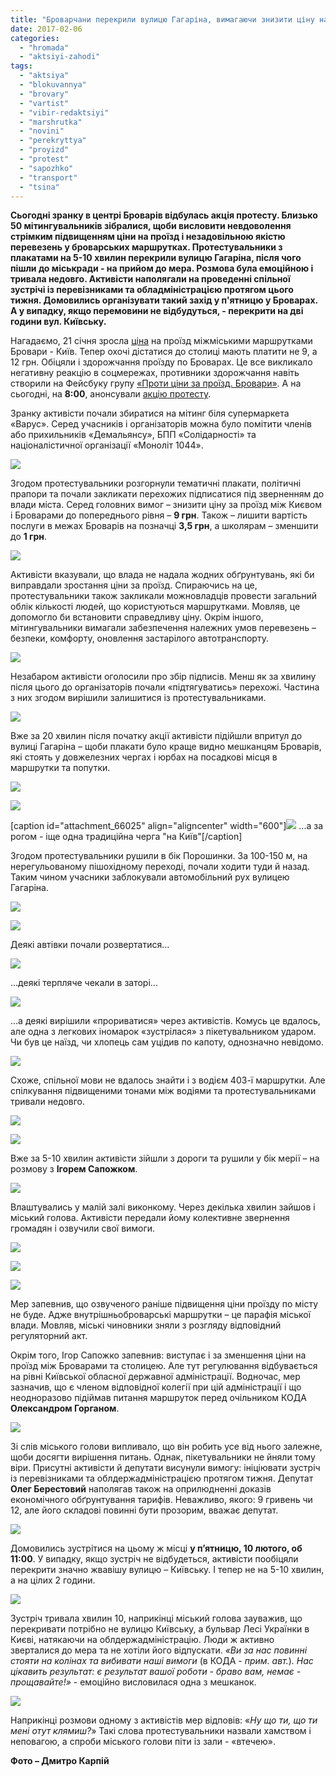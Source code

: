 ```yaml
---
title: "Броварчани перекрили вулицю Гагаріна, вимагаючи знизити ціну на проїзд – ФОТО"
date: 2017-02-06
categories: 
  - "hromada"
  - "aktsiyi-zahodi"
tags: 
  - "aktsiya"
  - "blokuvannya"
  - "brovary"
  - "vartist"
  - "vibir-redaktsiyi"
  - "marshrutka"
  - "novini"
  - "perekryttya"
  - "proyizd"
  - "protest"
  - "sapozhko"
  - "transport"
  - "tsina"
---
```


**Сьогодні зранку в центрі Броварів відбулась акція протесту. Близько 50 мітингувальників зібралися, щоби висловити невдоволення стрімким підвищенням ціни на проїзд і незадовільною якістю перевезень у броварських маршрутках. Протестувальники з плакатами на 5-10 хвилин перекрили вулицю Гагаріна, після чого пішли до міськради - на прийом до мера. Розмова була емоційною і тривала недовго. Активісти наполягали на проведенні спільної зустрічі із перевізниками та обладміністрацією протягом цього тижня. Домовились організувати такий захід у п'ятницю у Броварах. А у випадку, якщо перемовини не відбудуться, - перекрити на дві години вул. Київську.**

Нагадаємо, 21 січня зросла [ціна](https://mpz.brovary.org/proyizd-kyyeva-12-grn-brovaram-pidgotuvatysya/) на проїзд міжміськими маршрутками Бровари - Київ. Тепер охочі дістатися до столиці мають платити не 9, а 12 грн. Обіцяли і здорожчання проїзду по Броварах. Це все викликало негативну реакцію в соцмережах, противники здорожчання навіть створили на Фейсбуку групу [«Проти ціни за проїзд. Бровари»](https://www.facebook.com/groups/1656583937969272). А на сьогодні, на **8:00**, анонсували [акцію протесту](https://mpz.brovary.org/brovarchany-vlashtovuyut-aktsiyu-protestu-proty-zrostannya-tsin-za-proyizd/).

Зранку активісти почали збиратися на мітинг біля супермаркета «Варус». Серед учасників і організаторів можна було помітити членів або прихильників «Демальянсу», БПП «Солідарності» та націоналістичної організації «Моноліт 1044».

[![](https://mpz.brovary.org/wp-content/uploads/2017/02/aktsiya-marshrutka-perekryttya-protest_00006.jpg)](https://mpz.brovary.org/wp-content/uploads/2017/02/aktsiya-marshrutka-perekryttya-protest_00006.jpg)

Згодом протестувальники розгорнули тематичні плакати, політичні прапори та почали закликати перехожих підписатися під зверненням до влади міста. Серед головних вимог – знизити ціну за проїзд між Києвом і Броварами до попереднього рівня – **9 грн**. Також – лишити вартість послуги в межах Броварів на позначці **3,5 грн**, а школярам – зменшити до **1 грн**.

[![](https://mpz.brovary.org/wp-content/uploads/2017/02/aktsiya-marshrutka-perekryttya-protest_00007.jpg)](https://mpz.brovary.org/wp-content/uploads/2017/02/aktsiya-marshrutka-perekryttya-protest_00007.jpg)

Активісти вказували, що влада не надала жодних обґрунтувань, які би виправдали зростання ціни за проїзд. Спираючись на це, протестувальники також закликали можновладців провести загальний облік кількості людей, що користуються маршрутками. Мовляв, це допомогло би встановити справедливу ціну. Окрім іншого, мітингувальники вимагали забезпечення належних умов перевезень – безпеки, комфорту, оновлення застарілого автотранспорту.

[![](https://mpz.brovary.org/wp-content/uploads/2017/02/aktsiya-marshrutka-perekryttya-protest_00009.jpg)](https://mpz.brovary.org/wp-content/uploads/2017/02/aktsiya-marshrutka-perekryttya-protest_00009.jpg)

Незабаром активісти оголосили про збір підписів. Менш як за хвилину після цього до організаторів почали «підтягуватись» перехожі. Частина з них згодом вирішили залишитися із протестувальниками.

[![](https://mpz.brovary.org/wp-content/uploads/2017/02/aktsiya-marshrutka-perekryttya-protest_00018.jpg)](https://mpz.brovary.org/wp-content/uploads/2017/02/aktsiya-marshrutka-perekryttya-protest_00018.jpg)

Вже за 20 хвилин після початку акції активісти підійшли впритул до вулиці Гагаріна – щоби плакати було краще видно мешканцям Броварів, які стоять у довжелезних чергах і юрбах на посадкові місця в маршрутки та попутки.

[![](https://mpz.brovary.org/wp-content/uploads/2017/02/aktsiya-marshrutka-perekryttya-protest_00022.jpg)](https://mpz.brovary.org/wp-content/uploads/2017/02/aktsiya-marshrutka-perekryttya-protest_00022.jpg)

[![](https://mpz.brovary.org/wp-content/uploads/2017/02/aktsiya-marshrutka-perekryttya-protest_00004.jpg)](https://mpz.brovary.org/wp-content/uploads/2017/02/aktsiya-marshrutka-perekryttya-protest_00004.jpg)

\[caption id="attachment\_66025" align="aligncenter" width="600"\][![](https://mpz.brovary.org/wp-content/uploads/2017/02/aktsiya-marshrutka-perekryttya-protest_00002.jpg)](https://mpz.brovary.org/wp-content/uploads/2017/02/aktsiya-marshrutka-perekryttya-protest_00002.jpg) ...а за рогом - іще одна традиційна черга "на Київ"\[/caption\]

Згодом протестувальники рушили в бік Порошинки. За 100-150 м, на нерегульованому пішохідному переході, почали ходити туди й назад. Таким чином учасники заблокували автомобільний рух вулицею Гагаріна.

[![](https://mpz.brovary.org/wp-content/uploads/2017/02/aktsiya-marshrutka-perekryttya-protest_00029.jpg)](https://mpz.brovary.org/wp-content/uploads/2017/02/aktsiya-marshrutka-perekryttya-protest_00029.jpg)

[![](https://mpz.brovary.org/wp-content/uploads/2017/02/aktsiya-marshrutka-perekryttya-protest_00032.jpg)](https://mpz.brovary.org/wp-content/uploads/2017/02/aktsiya-marshrutka-perekryttya-protest_00032.jpg)

Деякі автівки почали розвертатися...

[![](https://mpz.brovary.org/wp-content/uploads/2017/02/aktsiya-marshrutka-perekryttya-protest_00046.jpg)](https://mpz.brovary.org/wp-content/uploads/2017/02/aktsiya-marshrutka-perekryttya-protest_00046.jpg)

...деякі терпляче чекали в заторі...

[![](https://mpz.brovary.org/wp-content/uploads/2017/02/aktsiya-marshrutka-perekryttya-protest_00045.jpg)](https://mpz.brovary.org/wp-content/uploads/2017/02/aktsiya-marshrutka-perekryttya-protest_00045.jpg)

...а деякі вирішили «прориватися» через активістів. Комусь це вдалось, але одна з легкових іномарок «зустрілася» з пікетувальником ударом. Чи був це наїзд, чи хлопець сам уцідив по капоту, однозначно невідомо.

[![](https://mpz.brovary.org/wp-content/uploads/2017/02/aktsiya-marshrutka-perekryttya-protest_00034.jpg)](https://mpz.brovary.org/wp-content/uploads/2017/02/aktsiya-marshrutka-perekryttya-protest_00034.jpg)

Схоже, спільної мови не вдалось знайти і з водієм 403-ї маршрутки. Але спілкування підвищеними тонами між водіями та протестувальниками тривали недовго.

[![](https://mpz.brovary.org/wp-content/uploads/2017/02/aktsiya-marshrutka-perekryttya-protest_00041.jpg)](https://mpz.brovary.org/wp-content/uploads/2017/02/aktsiya-marshrutka-perekryttya-protest_00041.jpg)

[![](https://mpz.brovary.org/wp-content/uploads/2017/02/aktsiya-marshrutka-perekryttya-protest_00043.jpg)](https://mpz.brovary.org/wp-content/uploads/2017/02/aktsiya-marshrutka-perekryttya-protest_00043.jpg)

Вже за 5-10 хвилин активісти зійшли з дороги та рушили у бік мерії – на розмову з **Ігорем Сапожком**.

[![](https://mpz.brovary.org/wp-content/uploads/2017/02/aktsiya-marshrutka-perekryttya-protest_00050.jpg)](https://mpz.brovary.org/wp-content/uploads/2017/02/aktsiya-marshrutka-perekryttya-protest_00050.jpg)

Влаштувались у малій залі виконкому. Через декілька хвилин зайшов і міський голова. Активісти передали йому колективне звернення громадян і озвучили свої вимоги.

[![](https://mpz.brovary.org/wp-content/uploads/2017/02/aktsiya-marshrutka-perekryttya-protest_00059.jpg)](https://mpz.brovary.org/wp-content/uploads/2017/02/aktsiya-marshrutka-perekryttya-protest_00059.jpg)

[![](https://mpz.brovary.org/wp-content/uploads/2017/02/aktsiya-marshrutka-perekryttya-protest_00060.jpg)](https://mpz.brovary.org/wp-content/uploads/2017/02/aktsiya-marshrutka-perekryttya-protest_00060.jpg)

[![](https://mpz.brovary.org/wp-content/uploads/2017/02/aktsiya-marshrutka-perekryttya-protest_00062.jpg)](https://mpz.brovary.org/wp-content/uploads/2017/02/aktsiya-marshrutka-perekryttya-protest_00062.jpg)

Мер запевнив, що озвученого раніше підвищення ціни проїзду по місту не буде. Адже внутрішньоброварські маршрутки – це парафія міської влади. Мовляв, міські чиновники зняли з розгляду відповідний регуляторний акт.

Окрім того, Ігор Сапожко запевнив: виступає і за зменшення ціни на проїзд між Броварами та столицею. Але тут регулювання відбувається на рівні Київської обласної державної адміністрації. Водночас, мер зазначив, що є членом відповідної колегії при цій адміністрації і що неодноразово підіймав питання маршруток перед очільником КОДА **Олександром Горганом**.

[![](https://mpz.brovary.org/wp-content/uploads/2017/02/aktsiya-marshrutka-perekryttya-protest_00064.jpg)](https://mpz.brovary.org/wp-content/uploads/2017/02/aktsiya-marshrutka-perekryttya-protest_00064.jpg)

Зі слів міського голови випливало, що він робить усе від нього залежне, щоби досягти вирішення питань. Однак, пікетувальники не йняли тому віри. Присутні активісти й депутати висунули вимогу: ініціювати зустріч із перевізниками та облдержадміністрацією протягом тижня. Депутат **Олег Берестовий** наполягав також на оприлюдненні доказів економічного обґрунтування тарифів. Неважливо, якого: 9 гривень чи 12, але його складові повинні бути прозорим, вважає депутат.

[![](https://mpz.brovary.org/wp-content/uploads/2017/02/aktsiya-marshrutka-perekryttya-protest_00067.jpg)](https://mpz.brovary.org/wp-content/uploads/2017/02/aktsiya-marshrutka-perekryttya-protest_00067.jpg)

Домовились зустрітися на цьому ж місці **у п’ятницю, 10 лютого, об 11:00**. У випадку, якщо зустріч не відбудеться, активісти пообіцяли перекрити значно жвавішу вулицю – Київську. І тепер не на 5-10 хвилин, а на цілих 2 години.

[![](https://mpz.brovary.org/wp-content/uploads/2017/02/aktsiya-marshrutka-perekryttya-protest_00068.jpg)](https://mpz.brovary.org/wp-content/uploads/2017/02/aktsiya-marshrutka-perekryttya-protest_00068.jpg)

Зустріч тривала хвилин 10, наприкінці міський голова зауважив, що перекривати потрібно не вулицю Київську, а бульвар Лесі Українки в Києві, натякаючи на облдержадміністрацію. Люди ж активно зверталися до мера та не хотіли його відпускати. _«Ви за нас повинні стояти на колінах та вибивати наші вимоги_ (в КОДА - _прим. авт._)_. Нас цікавить результат: є результат вашої роботи - браво вам, немає - прощавайте!»_ - емоційно висловилася одна з мешканок.

[![](https://mpz.brovary.org/wp-content/uploads/2017/02/aktsiya-marshrutka-perekryttya-protest_00066.jpg)](https://mpz.brovary.org/wp-content/uploads/2017/02/aktsiya-marshrutka-perekryttya-protest_00066.jpg)

Наприкінці розмови одному з активістів мер відповів: «_Ну що ти, що ти мені отут клямиш?_» Такі слова протестувальники назвали хамством і неповагою, а спроби міського голови піти із зали - «втечею».

**Фото – Дмитро Карпій**
